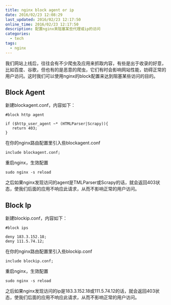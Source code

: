 ```yaml
---
title: nginx block agent or ip
date: 2016/02/23 12:08:29
last_updated: 2016/02/23 12:17:50
online_time: 2016/02/23 12:17:50
description: 配置nginx来阻塞某些代理或ip的访问
categories:
  - tech
tags:
  - nginx
---
```


我们网站上线后，往往会有不少爬虫及应用来抓取内容，有些是出于收录的好意，比如百度、谷歌，但也有的是恶意的爬虫，它们有时会影响网站性能，妨碍正常的用户访问。这时我们可以使用nginx的block配置来达到阻塞某些访问的目的。

## Block Agent
新建blockagent.conf，内容如下：
```
#block http agent

if ($http_user_agent ~* (HTMLParser|Scrapy)){
   return 403;
}
```

在你的nginx路由配置里引入些blockagent.conf
```
include blockagent.conf;
```

重启nginx，生效配置
```
sudo nginx -s reload
```

之后如果nginx发现访问的agent是TMLParser或Scrapy的话，就会返回403状态，使我们后面的应用不响应此请求，从而不影响正常的用户访问。

## Block Ip
新建blockip.conf，内容如下：
```
#block ips

deny 183.3.152.18;
deny 111.5.74.12;
```

在你的nginx路由配置里引入些blockip.conf
```
include blockip.conf;
```

重启nginx，生效配置
```
sudo nginx -s reload
```

之后如果nginx发现访问的ip是183.3.152.18或111.5.74.12的话，就会返回403状态，使我们后面的应用不响应此请求，从而不影响正常的用户访问。

